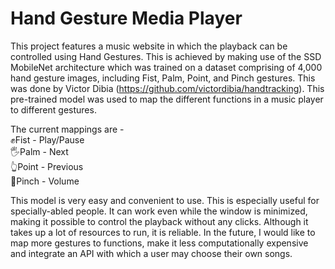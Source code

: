 # Hand Gesture Media Player
This project features a music website in which the playback can be controlled using Hand Gestures. This is achieved by making use of the SSD MobileNet architecture which was trained on a dataset comprising of 4,000 hand gesture images, including Fist, Palm, Point, and Pinch gestures. This was done by Victor Dibia (https://github.com/victordibia/handtracking). This pre-trained model was used to map the different functions in a music player to different gestures. 

The current mappings are -  
✊Fist - Play/Pause   
🖐Palm - Next   
👆Point - Previous  
🤏Pinch - Volume  

This model is very easy and convenient to use. This is especially useful for specially-abled people. It can work even while the window is minimized, making it possible to control the playback without any clicks. Although it takes up a lot of resources to run, it is reliable. In the future, I would like to map more gestures to functions, make it less computationally expensive and integrate an API with which a user may choose their own songs.
